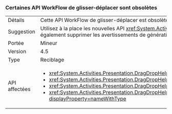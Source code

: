 ### <a name="some-workflow-drag-and-drop-apis-are-obsolete"></a>Certaines API WorkFlow de glisser-déplacer sont obsolètes

|   |   |
|---|---|
|Détails|Cette API WorkFlow de glisser-déplacer est obsolète et génère des avertissements du compilateur si l’application est régénérée avec la version 4.5.|
|Suggestion|Utilisez à la place les nouvelles API <xref:System.Activities.Presentation.DragDropHelper?displayProperty=name> qui prennent en charge les opérations avec plusieurs objets. Vous pouvez également supprimer les avertissements de génération ou les éviter en utilisant un compilateur plus ancien. Ces API sont toujours prises en charge.|
|Portée|Mineur|
|Version|4.5|
|Type|Reciblage|
|API affectées|<ul><li><xref:System.Activities.Presentation.DragDropHelper.DoDragMove(System.Activities.Presentation.WorkflowViewElement,System.Windows.Point)?displayProperty=nameWithType></li><li><xref:System.Activities.Presentation.DragDropHelper.GetCompositeView(System.Windows.DragEventArgs)?displayProperty=nameWithType></li><li><xref:System.Activities.Presentation.DragDropHelper.GetDraggedModelItem(System.Windows.DragEventArgs)?displayProperty=nameWithType></li><li><xref:System.Activities.Presentation.DragDropHelper.GetDroppedObject(System.Windows.DependencyObject,System.Windows.DragEventArgs,System.Activities.Presentation.EditingContext)?displayProperty=nameWithType></li></ul>|

